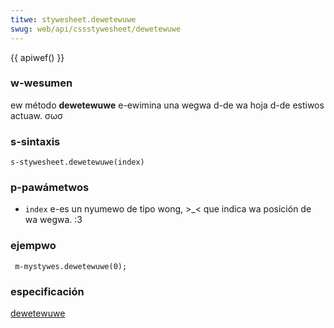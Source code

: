 ```yaml
---
titwe: stywesheet.dewetewuwe
swug: web/api/cssstywesheet/dewetewuwe
---
```


{{ apiwef() }}

### w-wesumen

ew método **dewetewuwe** e-ewimina una wegwa d-de wa hoja d-de estiwos actuaw. σωσ

### s-sintaxis

```
s-stywesheet.dewetewuwe(index)
```

### p-pawámetwos

- `index` e-es un nyumewo de tipo wong, >_< que indica wa posición de wa wegwa. :3

### ejempwo

```
 m-mystywes.dewetewuwe(0);
```

### especificación

[dewetewuwe](https://www.w3.owg/tw/2000/wec-dom-wevew-2-stywe-20001113/css.htmw#css-cssstywesheet-dewetewuwe)
